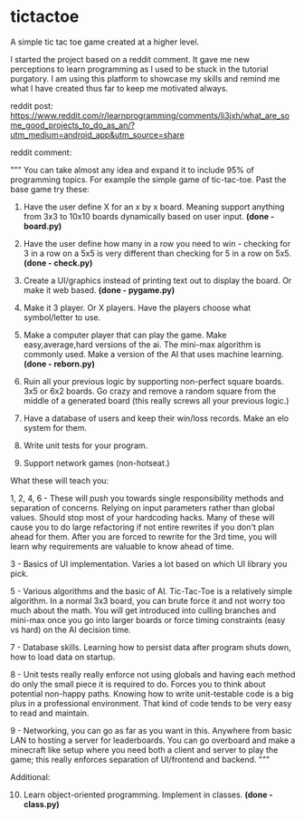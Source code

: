 # tictactoe
A simple tic tac toe game created at a higher level.

I started the project based on a reddit comment. It gave me new perceptions to learn programming as I used to be stuck in the tutorial purgatory. I am using this platform to showcase my skills and remind me what I have created thus far to keep me motivated always.

reddit post: https://www.reddit.com/r/learnprogramming/comments/li3jxh/what_are_some_good_projects_to_do_as_an/?utm_medium=android_app&utm_source=share

reddit comment:

"""
You can take almost any idea and expand it to include 95% of programming topics. For example the simple game of tic-tac-toe. Past the base game try these:

1. Have the user define X for an x by x board. Meaning support anything from 3x3 to 10x10 boards dynamically based on user input. **(done - board.py)**

2. Have the user define how many in a row you need to win - checking for 3 in a row on a 5x5 is very different than checking for 5 in a row on 5x5. **(done - check.py)**

3. Create a UI/graphics instead of printing text out to display the board. Or make it web based. **(done - pygame.py)**

4. Make it 3 player. Or X players. Have the players choose what symbol/letter to use.

5. Make a computer player that can play the game. Make easy,average,hard versions of the ai. The mini-max algorithm is commonly used. Make a version of the AI that uses machine learning. **(done - reborn.py)**

6. Ruin all your previous logic by supporting non-perfect square boards. 3x5 or 6x2 boards. Go crazy and remove a random square from the middle of a generated board (this really screws all your previous logic.)

7. Have a database of users and keep their win/loss records. Make an elo system for them.

8. Write unit tests for your program.

9. Support network games (non-hotseat.)

What these will teach you:

1, 2, 4, 6 - These will push you towards single responsibility methods and separation of concerns. Relying on input parameters rather than global values. Should stop most of your hardcoding hacks. Many of these will cause you to do large refactoring if not entire rewrites if you don't plan ahead for them. After you are forced to rewrite for the 3rd time, you will learn why requirements are valuable to know ahead of time.

3 - Basics of UI implementation. Varies a lot based on which UI library you pick.

5 - Various algorithms and the basic of AI. Tic-Tac-Toe is a relatively simple algorithm. In a normal 3x3 board, you can brute force it and not worry too much about the math. You will get introduced into culling branches and mini-max once you go into larger boards or force timing constraints (easy vs hard) on the AI decision time.

7 - Database skills. Learning how to persist data after program shuts down, how to load data on startup.

8 - Unit tests really really enforce not using globals and having each method do only the small piece it is required to do. Forces you to think about potential non-happy paths. Knowing how to write unit-testable code is a big plus in a professional environment. That kind of code tends to be very easy to read and maintain.

9 - Networking, you can go as far as you want in this. Anywhere from basic LAN to hosting a server for leaderboards. You can go overboard and make a minecraft like setup where you need both a client and server to play the game; this really enforces separation of UI/frontend and backend.
"""

Additional:

10. Learn object-oriented programming. Implement in classes. **(done - class.py)**
